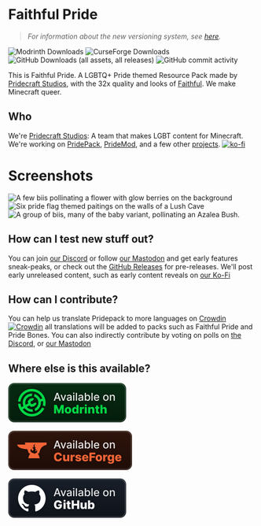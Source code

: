 <script lang="ts">
import Badge from '$lib/components/BadgeRaw.svelte';
import Badges from '$lib/components/Badges.svelte';
import Picture from '$lib/components/Picture.svelte';

import social from '$lib/vars/social';
</script>

<!-- Cuties -->
# Faithful Pride
> *For information about the new versioning system, see [here](https://github.com/Pridecraft-Studios/pridepack/blob/format17/VERSIONING.md).*

![Modrinth Downloads](https://img.shields.io/modrinth/dt/invalid?logo=modrinth&label=Modrinth%20downloads&color=%231bd96a&style=for-the-badge) ![CurseForge Downloads](https://img.shields.io/curseforge/dt/invalid?logo=curseforge&label=CurseForge%20Downloads&color=%23f16436&style=for-the-badge) ![GitHub Downloads (all assets, all releases)](https://img.shields.io/github/downloads/pridecraft-studios/faithfulpride/total?style=for-the-badge&logo=github&label=Github%20Downloads) ![GitHub commit activity](https://img.shields.io/github/commit-activity/t/pridecraft-studios/faithfulpride?style=for-the-badge&logo=github) 


This is Faithful Pride. A LGBTQ+ Pride themed Resource Pack made by [Pridecraft Studios](https://git.pridecraft.gay/), with the 32x quality and looks of [Faithful](https://faithfulpack.net/). We make Minecraft queer.
## Who
We're [Pridecraft Studios](https://pridecraft.gay): A team that makes LGBT content for Minecraft. We're working on [PridePack](https://git.pridecraft.gay/PridePack), [PrideMod](https://git.pridecraft.gay/PrideMod), and a few other [projects](https://github.com/orgs/Pridecraft-Studios/repositories).
[![ko-fi](https://rawcdn.githack.com/intergrav/devins-badges/1aec26abb75544baec37249f42008b2fcc0e731f/assets/cozy/donate/kofi-plural_vector.svg)](https://ko-fi.com/W7W4NLJWR)
# Screenshots

![A few biis pollinating a flower with glow berries on the background](https://cdn.modrinth.com/data/yPbBrzEX/images/f74e7f243502e23ec6f8805d38a4c6a5a06df292.png)
![Six pride flag themed paitings on the walls of a Lush Cave](https://cdn.modrinth.com/data/yPbBrzEX/images/f1798d383e8654db8ad0f4f8702a8d2401740e1a.png)
![A group of biis, many of the baby variant, pollinating an Azalea Bush.](https://cdn.modrinth.com/data/yPbBrzEX/images/117a6d9341620d97ba32b31c45677019e764d635.png)

## How can I test new stuff out?
You can join [our Discord](https://discord.pridecraft.gay) or follow [our Mastodon](https://tech.lgbt/@pridecraft) and get early features sneak-peaks, or check out the [GitHub Releases](https://git.pridecraft.gay/PridePack) for pre-releases. We'll post early unreleased content, such as early content reveals on [our Ko-Fi](https://ko-fi.com/W7W4NLJWR)

## How can I contribute?
You can help us translate Pridepack to more languages on
[Crowdin](https://crowdin.com/project/pridepack/settings) [![Crowdin](https://badges.crowdin.net/pridepack/localized.svg)](https://crowdin.com/project/pridepack)
all translations will be added to packs such as Faithful Pride and Pride Bones.
You can also indirectly contribute by voting on polls on [the Discord](https://discord.pridecraft.gay), or [our Mastodon](https://tech.lgbt/@pridecraft)


## Where else is this available?


<div class="badges">
<a href="https://modrinth.com/resourcepack/faithfulpride" title="Available on Modrinth"><img src="https://raw.githubusercontent.com/intergrav/devins-badges/1aec26abb75544baec37249f42008b2fcc0e731f/assets/cozy/available/modrinth_vector.svg" alt="Available on Modrinth"/></a>

<a href="https://www.curseforge.com/minecraft/texture-packs/faithful-pride" title="Available on CurseForge"><img src="https://raw.githubusercontent.com/intergrav/devins-badges/1aec26abb75544baec37249f42008b2fcc0e731f/assets/cozy/available/curseforge_vector.svg" alt="Available on CurseForge"/></a>

<a href="https://github.com/Pridecraft-Studios/faithfulpride" title="Available on GitHub"><img src="https://raw.githubusercontent.com/intergrav/devins-badges/1aec26abb75544baec37249f42008b2fcc0e731f/assets/cozy/available/github_vector.svg" alt="Available on GitHub"/></a>

<!-- <a href="https://tlmods.org/en/resourcepacks/pride-pack/" title="Stolen by TLMods, not that you should download from here."><img src="https://raw.githubusercontent.com/blryface/blurrybadges/88c6971e38f189d9dc9393c8a4933974559c3c1d/badges/svg/Stolen%20By%20TLMods.svg" alt="Stolen by TLMods"/></a>

<a href="https://www.planetminecraft.com/texture-pack/pridepack-5-0-a-pride-resource-pack-for-minecraft/" title="Available on PlanetMinecraft"><img src="https://github.com/blryface/blurrybadges/blob/main/badges/1Xpng/Avaliable%20On%20PMC@1x.png?raw=true" alt="Available on PlanetMinecraft"/></a>

<Badge id="nineminecraft" rel="me" link="https://www.9minecraft.net/pride-resource-pack/" name="9Minecraft" head="Stolen by" title="Stolen by 9Minecraft, not that you should download from here."/> -->
</div>
